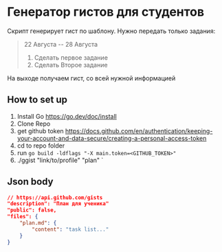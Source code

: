 # Генератор гистов для студентов

Скрипт генерирует гист по шаблону. Нужно передать только задания:  
> 22 Августа -- 28 Августа
> 1. Сделать первое задание
> 2. Сделать Второе задание

На выходе получаем гист, со всей нужной информацией 

## How to set up

1. Install Go https://go.dev/doc/install
2. Clone Repo 
3. get github token https://docs.github.com/en/authentication/keeping-your-account-and-data-secure/creating-a-personal-access-token
4. cd to repo folder
5. run `go build -ldflags "-X main.token=<GITHUB_TOKEN>"`
6. ./ggist "link/to/profile" "plan"
`

## Json body 
```json
// https://api.github.com/gists
"description": "План для ученика"
"public": false,
"files": {
    "plan.md": {
        "content": "task list..."
    }
}
```
